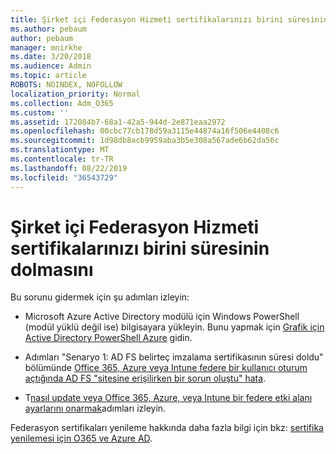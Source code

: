 ```yaml
---
title: Şirket içi Federasyon Hizmeti sertifikalarınızı birini süresinin dolmasını
ms.author: pebaum
author: pebaum
manager: mnirkhe
ms.date: 3/20/2018
ms.audience: Admin
ms.topic: article
ROBOTS: NOINDEX, NOFOLLOW
localization_priority: Normal
ms.collection: Adm_O365
ms.custom: ''
ms.assetid: 172084b7-68a1-42a5-944d-2e871eaa2972
ms.openlocfilehash: 00cbc77cb178d59a3115e44874a16f506e4408c6
ms.sourcegitcommit: 1d98db8acb9959aba3b5e308a567ade6b62da56c
ms.translationtype: MT
ms.contentlocale: tr-TR
ms.lasthandoff: 08/22/2019
ms.locfileid: "36543729"
---
```

# <a name="one-of-your-on-premises-federation-service-certificates-is-expiring"></a>Şirket içi Federasyon Hizmeti sertifikalarınızı birini süresinin dolmasını

Bu sorunu gidermek için şu adımları izleyin:
  
- Microsoft Azure Active Directory modülü için Windows PowerShell (modül yüklü değil ise) bilgisayara yükleyin. Bunu yapmak için [Grafik için Active Directory PowerShell Azure](https://docs.microsoft.com/powershell/azure/active-directory/install-adv2?view=azureadps-2.0) gidin.
    
- Adımları "Senaryo 1: AD FS belirteç imzalama sertifikasının süresi doldu" bölümünde [Office 365, Azure veya Intune federe bir kullanıcı oturum açtığında AD FS "sitesine erişilirken bir sorun oluştu" hata](https://support.microsoft.com/help/2713898/there-was-a-problem-accessing-the-site-error-from-ad-fs-when-a-federat).
    
- T[nasıl update veya Office 365, Azure, veya Intune bir federe etki alanı ayarlarını onarmak](https://support.microsoft.com/help/2647048/how-to-update-or-repair-the-settings-of-a-federated-domain-in-office-3)adımları izleyin.
    
Federasyon sertifikaları yenileme hakkında daha fazla bilgi için bkz: [sertifika yenilemesi için O365 ve Azure AD](https://docs.microsoft.com/azure/active-directory/connect/active-directory-aadconnect-o365-certs).
  


